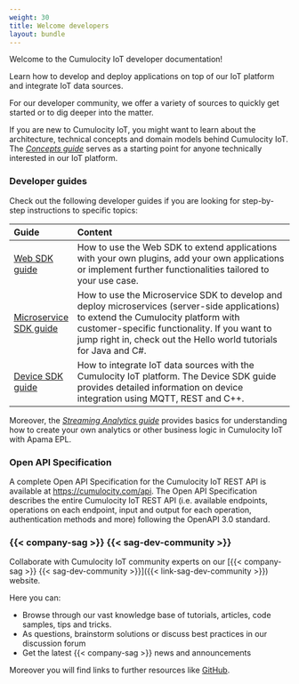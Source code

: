 ```yaml
---
weight: 30
title: Welcome developers
layout: bundle
---
```


Welcome to the Cumulocity IoT developer documentation!

Learn how to develop and deploy applications on top of our IoT platform and integrate IoT data sources.

For our developer community, we offer a variety of sources to quickly get started or to dig deeper into the matter.

If you are new to Cumulocity IoT, you might want to learn about the architecture, technical concepts and domain models behind Cumulocity IoT. The <a href="/concepts/introduction/">*Concepts guide*</a> serves as a starting point for anyone technically interested in our  IoT platform.


### Developer guides

Check out the following developer guides if you are looking for step-by-step instructions to specific topics:

<table>
<colgroup>
   <col style="width: 20%;">
   <col style="width: 80%;">
</colgroup>
<thead>
<tr>
<th align="left">Guide</th>
<th align="left">Content</th>
</tr>
</thead>

<tr>
<td align="left"><a href="/web/">Web SDK guide</a></td>
<td align="left">How to use the Web SDK to extend applications with your own plugins, add your own applications or implement further functionalities tailored to your use case.</td>
</tr>

<tr>
<td align="left"><a href="/microservice-sdk/introduction/">Microservice SDK guide</a></td>
<td align="left">How to use the Microservice SDK to develop and deploy microservices (server-side applications) to extend the Cumulocity platform with customer-specific functionality. If you want to jump right in, check out the Hello world tutorials for Java and C#.
</td>
</tr>

<tr>
<td align="left"><a href="/device-sdk/introduction/">Device SDK guide</a></td>
<td align="left">How to integrate IoT data sources with the Cumulocity IoT platform. The Device SDK guide provides detailed information on device integration using MQTT, REST and C++.</td>
</tr>

</tbody>
</table>


Moreover, the <a href="/apama/overview-analytics/"><i>Streaming Analytics guide</i></a> provides basics for understanding how to create your own analytics or other business logic in Cumulocity IoT with Apama EPL.

### Open API Specification

A complete Open API Specification for the Cumulocity IoT REST API is available at https://cumulocity.com/api. The Open API Specification describes the entire Cumulocity IoT REST API (i.e. available endpoints, operations on each endpoint, input and output for each operation, authentication methods and more) following the OpenAPI 3.0 standard.


### {{< company-sag >}} {{< sag-dev-community >}}

Collaborate with Cumulocity IoT community experts on our [{{< company-sag >}} {{< sag-dev-community >}}]({{< link-sag-dev-community >}}) website.

Here you can:

* Browse through our vast knowledge base of tutorials, articles, code samples, tips and tricks.
* As questions, brainstorm solutions or discuss best practices in our discussion forum
* Get the latest {{< company-sag >}} news and announcements

Moreover you will find links to further resources like [GitHub](https://github.com/softwareag).
